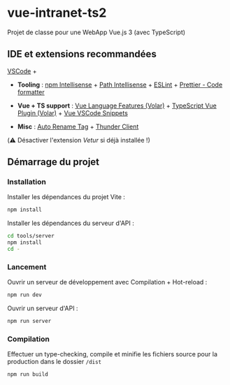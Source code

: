 # vue-intranet-ts2

Projet de classe pour une WebApp Vue.js 3 (avec TypeScript)

## IDE et extensions recommandées

[VSCode](https://code.visualstudio.com/) +

- **Tooling** :
  [npm Intellisense](https://marketplace.visualstudio.com/items?itemName=christian-kohler.npm-intellisense) +  [Path Intellisense](https://marketplace.visualstudio.com/items?itemName=christian-kohler.path-intellisense) +  [ESLint](https://marketplace.visualstudio.com/items?itemName=dbaeumer.vscode-eslint) +  [Prettier - Code formatter](https://marketplace.visualstudio.com/items?itemName=esbenp.prettier-vscode)

- **Vue + TS support** :
  [Vue Language Features (Volar)](https://marketplace.visualstudio.com/items?itemName=Vue.volar) +  [TypeScript Vue Plugin (Volar)](https://marketplace.visualstudio.com/items?itemName=Vue.vscode-typescript-vue-plugin) +  [Vue VSCode Snippets](https://marketplace.visualstudio.com/items?itemName=sdras.vue-vscode-snippets)
  
- **Misc** :
  [Auto Rename Tag](https://marketplace.visualstudio.com/items?itemName=formulahendry.auto-rename-tag) +
  [Thunder Client](https://marketplace.visualstudio.com/items?itemName=rangav.vscode-thunder-client)

(⚠️ Désactiver l'extension _Vetur_ si déjà installée !)

## Démarrage du projet

### Installation

Installer les dépendances du projet Vite :

```sh
npm install
```

Installer les dépendances du serveur d'API :

```sh
cd tools/server
npm install
cd -
```

### Lancement

Ouvrir un serveur de développement avec Compilation + Hot-reload :

```sh
npm run dev
```

Ouvrir un serveur d'API :

```sh
npm run server
```

### Compilation

Effectuer un type-checking, compile et minifie les fichiers source pour la production dans le dossier `/dist`

```sh
npm run build
```
